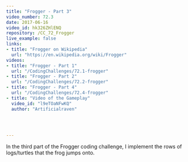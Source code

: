 ```yaml
---
title: "Frogger - Part 3"
video_number: 72.3
date: 2017-06-16
video_id: hk326ZHlENQ
repository: /CC_72_Frogger
live_example: false
links:
- title: "Frogger on Wikipedia"  
  url: "https://en.wikipedia.org/wiki/Frogger"
videos:
- title: "Frogger - Part 1"
  url: "/CodingChallenges/72.1-frogger"
- title: "Frogger - Part 2"
  url: "/CodingChallenges/72.2-frogger"
- title: "Frogger - Part 4"
  url: "/CodingChallenges/72.4-frogger"
- title: "Video of the Gameplay"
  video_id: "l9eTOaNFwKQ"
  author: "Artificialraven"
  


  
---
```


In the third part of the Frogger coding challenge, I implement the rows of logs/turtles that the frog jumps onto.

